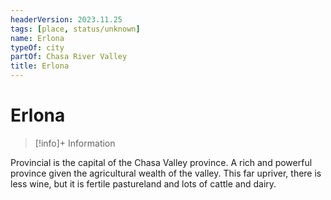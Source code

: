 ```yaml
---
headerVersion: 2023.11.25
tags: [place, status/unknown]
name: Erlona
typeOf: city
partOf: Chasa River Valley
title: Erlona
---
```

# Erlona
>[!info]+ Information
> 
>> 

Provincial is the capital of the Chasa Valley province. A rich and powerful province given the agricultural wealth of the valley. This far upriver, there is less wine, but it is fertile pastureland and lots of cattle and dairy.





